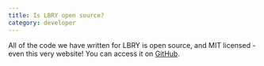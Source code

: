 ```yaml
---
title: Is LBRY open source?
category: developer
---
```


All of the code we have written for LBRY is open source, and MIT licensed - even this very website! You can access it on [GitHub](https://github.com/lbryio/).
